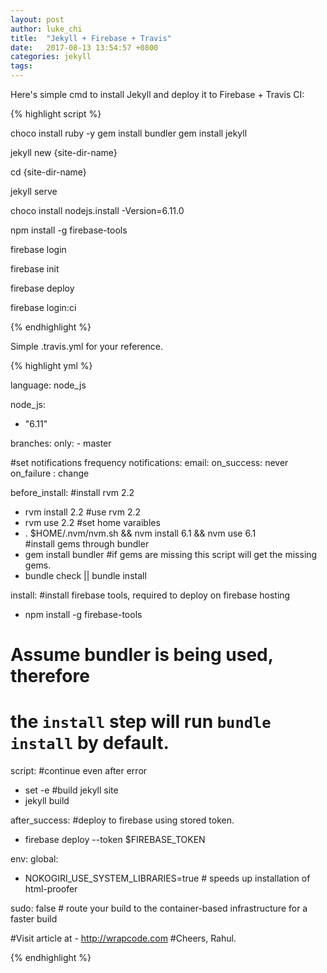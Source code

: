 ```yaml
---
layout: post
author: luke_chi
title:  "Jekyll + Firebase + Travis"
date:   2017-08-13 13:54:57 +0800
categories: jekyll
tags: 
---
```


Here's simple cmd to install Jekyll and deploy it to Firebase + Travis CI:

{% highlight script %}

choco install ruby -y
gem install bundler
gem install jekyll

jekyll new {site-dir-name}

cd {site-dir-name}

jekyll serve

choco install nodejs.install -Version=6.11.0

npm install -g firebase-tools

firebase login

firebase init

firebase deploy

firebase login:ci

{% endhighlight %}

Simple .travis.yml for your reference.

{% highlight yml %}

language: node_js

node_js:
  - "6.11"

branches:
  only:
    - master

#set notifications frequency
notifications:
  email:
    on_success: never
    on_failure : change 

before_install:
  #install rvm 2.2
  - rvm install 2.2
  #use rvm 2.2
  - rvm use 2.2
  #set home varaibles
  - . $HOME/.nvm/nvm.sh && nvm install 6.1 && nvm use 6.1  
  #install gems through bundler
  - gem install bundler 
  #if gems are missing this script will get the missing gems.
  - bundle check || bundle install 

install:
  #install firebase tools, required to deploy on firebase hosting 
  - npm install -g firebase-tools 

# Assume bundler is being used, therefore
# the `install` step will run `bundle install` by default.
script: 
  #continue even after error
  - set -e 
  #build jekyll site
  - jekyll build 

after_success:
  #deploy to firebase using stored token. 
  - firebase deploy --token $FIREBASE_TOKEN

env:
  global:
  - NOKOGIRI_USE_SYSTEM_LIBRARIES=true # speeds up installation of html-proofer

sudo: false # route your build to the container-based infrastructure for a faster build

#Visit article at - http://wrapcode.com
#Cheers, Rahul. 

{% endhighlight %}
